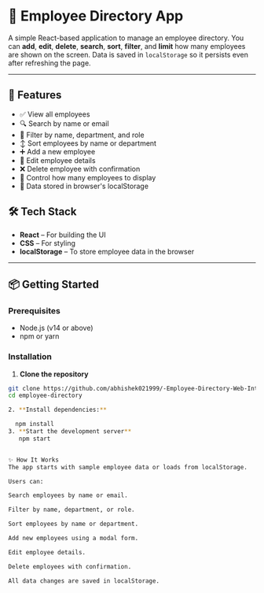 # 👥 Employee Directory App

A simple React-based application to manage an employee directory. You can **add**, **edit**, **delete**, **search**, **sort**, **filter**, and **limit** how many employees are shown on the screen. Data is saved in `localStorage` so it persists even after refreshing the page.

---

## 🚀 Features

- ✅ View all employees
- 🔍 Search by name or email
- 🎯 Filter by name, department, and role
- ↕️ Sort employees by name or department
- ➕ Add a new employee
- 📝 Edit employee details
- ❌ Delete employee with confirmation
- 🔢 Control how many employees to display
- 💾 Data stored in browser's localStorage


## 🛠️ Tech Stack

- **React** – For building the UI
- **CSS** – For styling
- **localStorage** – To store employee data in the browser

---

## 📦 Getting Started

### Prerequisites

- Node.js (v14 or above)
- npm or yarn

### Installation

1. **Clone the repository**

```bash
git clone https://github.com/abhishek021999/-Employee-Directory-Web-Interface
cd employee-directory

2. **Install dependencies:**  

  npm install
3. **Start the development server**
   npm start


✨ How It Works
The app starts with sample employee data or loads from localStorage.

Users can:

Search employees by name or email.

Filter by name, department, or role.

Sort employees by name or department.

Add new employees using a modal form.

Edit employee details.

Delete employees with confirmation.

All data changes are saved in localStorage.





